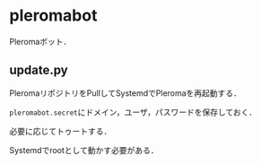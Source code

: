 # pleromabot

Pleromaボット．

## update.py

PleromaリポジトリをPullしてSystemdでPleromaを再起動する．

`pleromabot.secret`にドメイン，ユーザ，パスワードを保存しておく．

必要に応じてトゥートする．

Systemdでrootとして動かす必要がある．

